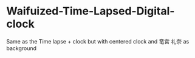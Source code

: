 # Waifuized-Time-Lapsed-Digital-clock
Same as the Time lapse + clock but with centered clock and 竜宮 礼奈 as background
